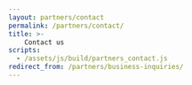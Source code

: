 ```yaml
---
layout: partners/contact
permalink: /partners/contact/
title: >-
    Contact us
scripts:
  - /assets/js/build/partners_contact.js
redirect_from: /partners/business-inquiries/
---
```

